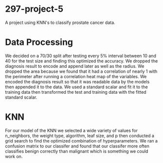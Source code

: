 # 297-project-5
A project using KNN's to classify prostate cancer data.

# Data Processing
We decided on a 70/30 split after testing every 5% interval between 10 and 40 for the test size and finding this optimized the accuracy. We dropped the diagnosis result to encode and append later as well as the radius. We dropped the area because we found that it had a  correlation of nearly 1 with the perimeter after running a correlation heat map of the variables. We encoded the diagnosis result so that it was readable data by the models then appended it to the data. We used a standard scalar and fit it to the training data then transformed the test and training data with the fitted standard scalar. 

# KNN
For our model of the KNN we selected a wide variety of values for n_neighbors, the weight type, algorithm, leaf size, and p then conducted a grid search to find the optimized combination of hyperparameters. We ran a confusion matrix to our classifer and found that our classifer more often classifies benign correctly than malignant which is something we could work on.